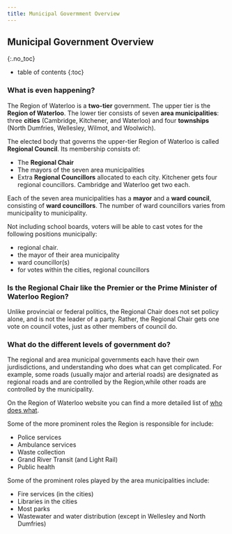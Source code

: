 ```yaml
---
title: Municipal Govermment Overview 
---
```


Municipal Government Overview
----------------------
{:.no_toc}

* table of contents
{:toc}

### What is even happening? 

The Region of Waterloo is a **two-tier** government. The upper tier is
the **Region of Waterloo**. The lower tier consists of seven
**area municipalities**: three **cities** (Cambridge, Kitchener, and Waterloo)
and four **townships** (North Dumfries, Wellesley, Wilmot, and
Woolwich). 

The elected body that governs the upper-tier Region of Waterloo is
called **Regional Council**. Its membership consists of: 

- The **Regional Chair**
- The mayors of the seven area municipalities
- Extra **Regional Councillors** allocated to each city. Kitchener
  gets four regional councillors. Cambridge and Waterloo get two each. 


Each of the seven area municipalities has a **mayor** and a **ward
council**, consisting of **ward councillors**. The number of ward
councillors varies from municipality to municipality. 

Not including school boards, voters will be able to cast votes for the
following positions municipally: 

- regional chair.
- the mayor of their area municipality
- ward councillor(s)
- for votes within the cities, regional
  councillors 


### Is the Regional Chair like the Premier or the Prime Minister of Waterloo Region?


Unlike provincial or federal politics, the Regional Chair does not set
policy alone, and is not the leader of a party. Rather, the Regional Chair gets one vote on council
votes, just as other members of council do. 


### What do the different levels of government do?

The regional and area municipal governments each have their own
jurdisdictions, and understanding who does what can get complicated.
For example, some roads (usually major and arterial roads) are
designated as regional roads and are controlled by the Region,while
other roads are controlled by the municipality. 

On the Region of Waterloo website you can find a more detailed list of
[who does
what](https://www.regionofwaterloo.ca/en/regional-government/regional-responsibilities---who-does-what-in-government.aspx).

Some of the more prominent roles the Region is responsible for
include: 

- Police services
- Ambulance services
- Waste collection
- Grand River Transit (and Light Rail)
- Public health

Some of the prominent roles played by the area municipalities include: 

- Fire services (in the cities)
- Libraries in the cities
- Most parks
- Wastewater and water distribution (except in Wellesley and North
  Dumfries)


